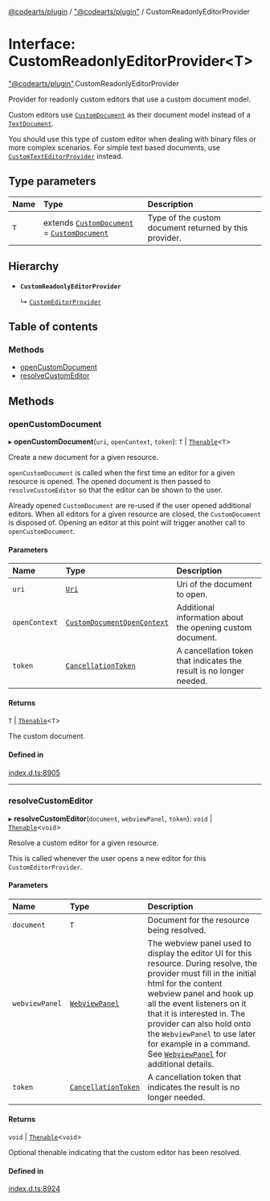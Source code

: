 [@codearts/plugin](../README.md) / ["@codearts/plugin"](../modules/_codearts_plugin_.md) / CustomReadonlyEditorProvider

# Interface: CustomReadonlyEditorProvider<T\>

["@codearts/plugin"](../modules/_codearts_plugin_.md).CustomReadonlyEditorProvider

Provider for readonly custom editors that use a custom document model.

Custom editors use [`CustomDocument`](codearts_plugin_.CustomDocument.md) as their document model instead of a [`TextDocument`](codearts_plugin_.TextDocument.md).

You should use this type of custom editor when dealing with binary files or more complex scenarios. For simple
text based documents, use [`CustomTextEditorProvider`](codearts_plugin_.CustomTextEditorProvider.md) instead.

## Type parameters

| Name | Type | Description |
| :------ | :------ | :------ |
| `T` | extends [`CustomDocument`](codearts_plugin_.CustomDocument.md) = [`CustomDocument`](codearts_plugin_.CustomDocument.md) | Type of the custom document returned by this provider. |

## Hierarchy

- **`CustomReadonlyEditorProvider`**

  ↳ [`CustomEditorProvider`](codearts_plugin_.CustomEditorProvider.md)

## Table of contents

### Methods

- [openCustomDocument](codearts_plugin_.CustomReadonlyEditorProvider.md#opencustomdocument)
- [resolveCustomEditor](codearts_plugin_.CustomReadonlyEditorProvider.md#resolvecustomeditor)

## Methods

### openCustomDocument

▸ **openCustomDocument**(`uri`, `openContext`, `token`): `T` \| [`Thenable`](Thenable.md)<`T`\>

Create a new document for a given resource.

`openCustomDocument` is called when the first time an editor for a given resource is opened. The opened
document is then passed to `resolveCustomEditor` so that the editor can be shown to the user.

Already opened `CustomDocument` are re-used if the user opened additional editors. When all editors for a
given resource are closed, the `CustomDocument` is disposed of. Opening an editor at this point will
trigger another call to `openCustomDocument`.

#### Parameters

| Name | Type | Description |
| :------ | :------ | :------ |
| `uri` | [`Uri`](../classes/codearts_plugin_.Uri.md) | Uri of the document to open. |
| `openContext` | [`CustomDocumentOpenContext`](codearts_plugin_.CustomDocumentOpenContext.md) | Additional information about the opening custom document. |
| `token` | [`CancellationToken`](codearts_plugin_.CancellationToken.md) | A cancellation token that indicates the result is no longer needed. |

#### Returns

`T` \| [`Thenable`](Thenable.md)<`T`\>

The custom document.

#### Defined in

[index.d.ts:8905](https://github.com/huaweicloud/cloudide-plugin-api/blob/4d28848/index.d.ts#L8905)

___

### resolveCustomEditor

▸ **resolveCustomEditor**(`document`, `webviewPanel`, `token`): `void` \| [`Thenable`](Thenable.md)<`void`\>

Resolve a custom editor for a given resource.

This is called whenever the user opens a new editor for this `CustomEditorProvider`.

#### Parameters

| Name | Type | Description |
| :------ | :------ | :------ |
| `document` | `T` | Document for the resource being resolved. |
| `webviewPanel` | [`WebviewPanel`](codearts_plugin_.WebviewPanel.md) | The webview panel used to display the editor UI for this resource.  During resolve, the provider must fill in the initial html for the content webview panel and hook up all the event listeners on it that it is interested in. The provider can also hold onto the `WebviewPanel` to use later for example in a command. See [`WebviewPanel`](codearts_plugin_.WebviewPanel.md) for additional details. |
| `token` | [`CancellationToken`](codearts_plugin_.CancellationToken.md) | A cancellation token that indicates the result is no longer needed. |

#### Returns

`void` \| [`Thenable`](Thenable.md)<`void`\>

Optional thenable indicating that the custom editor has been resolved.

#### Defined in

[index.d.ts:8924](https://github.com/huaweicloud/cloudide-plugin-api/blob/4d28848/index.d.ts#L8924)
